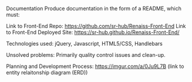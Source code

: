 Documentation
Produce documentation in the form of a README, which must:

Link to Front-End Repo:
https://github.com/sr-hub/Renaiss-Front-End
Link to Front-End Deployed Site:
https://sr-hub.github.io/Renaiss-Front-End/

Technologies used: jQuery, Javascript, HTML5/CSS, Handlebars


Unsolved problems: Primarily quality control issues and clean-up.

Planning and Development Process:
 https://imgur.com/a/0Ju9L7B (link to entity relaitonship diagram (ERD))
